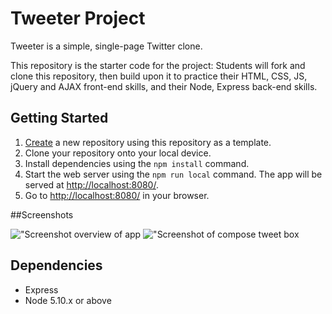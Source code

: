 # Tweeter Project

Tweeter is a simple, single-page Twitter clone.

This repository is the starter code for the project: Students will fork and clone this repository, then build upon it to practice their HTML, CSS, JS, jQuery and AJAX front-end skills, and their Node, Express back-end skills.

## Getting Started

1. [Create](https://docs.github.com/en/repositories/creating-and-managing-repositories/creating-a-repository-from-a-template) a new repository using this repository as a template.
2. Clone your repository onto your local device.
3. Install dependencies using the `npm install` command.
3. Start the web server using the `npm run local` command. The app will be served at <http://localhost:8080/>.
4. Go to <http://localhost:8080/> in your browser.

##Screenshots

!["Screenshot overview of app](https://github.com/zeetm/tweeter-1/blob/master/docs/header-nav.png?raw=true)
!["Screenshot of compose tweet box](https://github.com/zeetm/tweeter-1/blob/master/docs/new-tweet.png?raw=true)


## Dependencies

- Express
- Node 5.10.x or above
